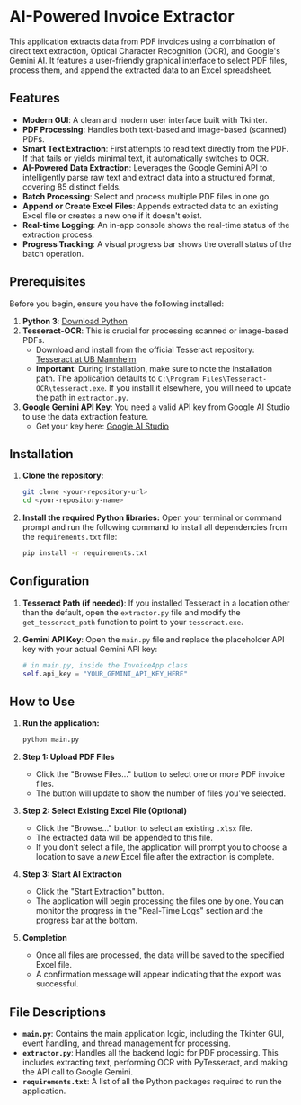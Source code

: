 


# AI-Powered Invoice Extractor

This application extracts data from PDF invoices using a combination of direct text extraction, Optical Character Recognition (OCR), and Google's Gemini AI. It features a user-friendly graphical interface to select PDF files, process them, and append the extracted data to an Excel spreadsheet.

## Features

* **Modern GUI**: A clean and modern user interface built with Tkinter.
* **PDF Processing**: Handles both text-based and image-based (scanned) PDFs.
* **Smart Text Extraction**: First attempts to read text directly from the PDF. If that fails or yields minimal text, it automatically switches to OCR.
* **AI-Powered Data Extraction**: Leverages the Google Gemini API to intelligently parse raw text and extract data into a structured format, covering 85 distinct fields.
* **Batch Processing**: Select and process multiple PDF files in one go.
* **Append or Create Excel Files**: Appends extracted data to an existing Excel file or creates a new one if it doesn't exist.
* **Real-time Logging**: An in-app console shows the real-time status of the extraction process.
* **Progress Tracking**: A visual progress bar shows the overall status of the batch operation.

## Prerequisites

Before you begin, ensure you have the following installed:

1.  **Python 3**: [Download Python](https://www.python.org/downloads/)
2.  **Tesseract-OCR**: This is crucial for processing scanned or image-based PDFs.
    * Download and install from the official Tesseract repository: [Tesseract at UB Mannheim](https://github.com/UB-Mannheim/tesseract/wiki)
    * **Important**: During installation, make sure to note the installation path. The application defaults to `C:\Program Files\Tesseract-OCR\tesseract.exe`. If you install it elsewhere, you will need to update the path in `extractor.py`.
3.  **Google Gemini API Key**: You need a valid API key from Google AI Studio to use the data extraction feature.
    * Get your key here: [Google AI Studio](https://ai.google.dev/)

## Installation

1.  **Clone the repository:**
    ```bash
    git clone <your-repository-url>
    cd <your-repository-name>
    ```

2.  **Install the required Python libraries:**
    Open your terminal or command prompt and run the following command to install all dependencies from the `requirements.txt` file:
    ```bash
    pip install -r requirements.txt
    ```

## Configuration

1.  **Tesseract Path (if needed)**:
    If you installed Tesseract in a location other than the default, open the `extractor.py` file and modify the `get_tesseract_path` function to point to your `tesseract.exe`.

2.  **Gemini API Key**:
    Open the `main.py` file and replace the placeholder API key with your actual Gemini API key:
    ```python
    # in main.py, inside the InvoiceApp class
    self.api_key = "YOUR_GEMINI_API_KEY_HERE"
    ```

## How to Use

1.  **Run the application:**
    ```bash
    python main.py
    ```

2.  **Step 1: Upload PDF Files**
    * Click the "Browse Files..." button to select one or more PDF invoice files.
    * The button will update to show the number of files you've selected.

3.  **Step 2: Select Existing Excel File (Optional)**
    * Click the "Browse..." button to select an existing `.xlsx` file.
    * The extracted data will be appended to this file.
    * If you don't select a file, the application will prompt you to choose a location to save a *new* Excel file after the extraction is complete.

4.  **Step 3: Start AI Extraction**
    * Click the "Start Extraction" button.
    * The application will begin processing the files one by one. You can monitor the progress in the "Real-Time Logs" section and the progress bar at the bottom.

5.  **Completion**
    * Once all files are processed, the data will be saved to the specified Excel file.
    * A confirmation message will appear indicating that the export was successful.

## File Descriptions

* **`main.py`**: Contains the main application logic, including the Tkinter GUI, event handling, and thread management for processing.
* **`extractor.py`**: Handles all the backend logic for PDF processing. This includes extracting text, performing OCR with PyTesseract, and making the API call to Google Gemini.
* **`requirements.txt`**: A list of all the Python packages required to run the application.

